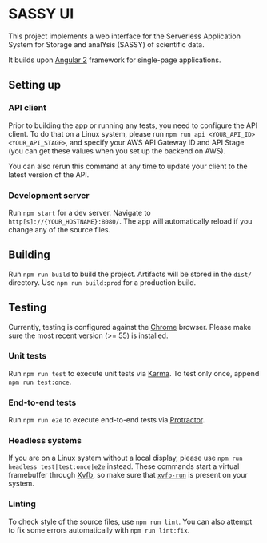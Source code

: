 # SASSY UI

This project implements a web interface for
the Serverless Application System for Storage and analYsis (SASSY) of scientific data.

It builds upon [Angular 2](https://angular.io/) framework for single-page applications.

## Setting up

### API client

Prior to building the app or running any tests, you need to configure the API client.
To do that on a Linux system, please run `npm run api <YOUR_API_ID> <YOUR_API_STAGE>`,
and specify your AWS API Gateway ID and API Stage
(you can get these values when you set up the backend on AWS).

You can also rerun this command at any time to update your client to the latest version of the API.

### Development server
Run `npm start` for a dev server.
Navigate to `http[s]://{YOUR_HOSTNAME}:8080/`.
The app will automatically reload if you change any of the source files.

## Building

Run `npm run build` to build the project.
Artifacts will be stored in the `dist/` directory.
Use `npm run build:prod` for a production build.

## Testing

Currently, testing is configured against the [Chrome](https://www.google.com/chrome/) browser.
Please make sure the most recent version (>= 55) is installed.

### Unit tests

Run `npm run test` to execute unit tests via [Karma](https://karma-runner.github.io).
To test only once, append `npm run test:once`.

### End-to-end tests

Run `npm run e2e` to execute end-to-end tests via [Protractor](http://www.protractortest.org/).

### Headless systems

If you are on a Linux system without a local display,
please use `npm run headless test|test:once|e2e` instead.
These commands start a virtual framebuffer through
[Xvfb](https://www.x.org/archive/X11R7.6/doc/man/man1/Xvfb.1.xhtml),
so make sure that [`xvfb-run`](http://manpages.ubuntu.com/manpages/trusty/man1/xvfb-run.1.html)
is present on your system.

### Linting

To check style of the source files, use `npm run lint`.
You can also attempt to fix some errors automatically with `npm run lint:fix`.
